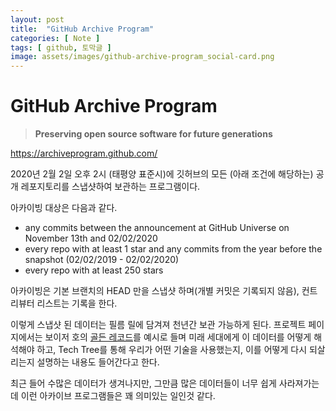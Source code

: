 ```yaml
---
layout: post
title:  "GitHub Archive Program"
categories: [ Note ]
tags: [ github, 토막글 ]
image: assets/images/github-archive-program_social-card.png
---
```

# GitHub Archive Program

> **Preserving open source software for future generations**



https://archiveprogram.github.com/



2020년 2월 2일 오후 2시 (태평양 표준시)에 깃허브의 모든 (아래 조건에 해당하는) 공개 레포지토리를 스냅샷하여 보관하는 프로그램이다.



아카이빙 대상은 다음과 같다.

* any commits between the announcement at GitHub Universe on November 13th and 02/02/2020
* every repo with at least 1 star and any commits from the year before the snapshot (02/02/2019 - 02/02/2020)
* every repo with at least 250 stars



아카이빙은 기본 브랜치의 HEAD 만을 스냅샷 하며(개별 커밋은 기록되지 않음), 컨트리뷰터 리스트는 기록을 한다.



이렇게 스냅샷 된 데이터는 필름 릴에 담겨져 천년간 보관 가능하게 된다. 프로젝트 페이지에서는 보이저 호의 [골든 레코드]([https://ko.wikipedia.org/wiki/%EB%B3%B4%EC%9D%B4%EC%A0%80_%EA%B8%88%EC%A0%9C_%EC%9D%8C%EB%B0%98](https://ko.wikipedia.org/wiki/보이저_금제_음반))를 예시로 들며 미래 세대에게 이 데이터를 어떻게 해석해야 하고, Tech Tree를 통해 우리가 어떤 기술을 사용했는지, 이를 어떻게 다시 되살리는지 설명하는 내용도 들어간다고 한다.



최근 들어 수많은 데이터가 생겨나지만, 그만큼 많은 데이터들이 너무 쉽게 사라져가는데 이런 아카이브 프로그램들은 꽤 의미있는 일인것 같다.

